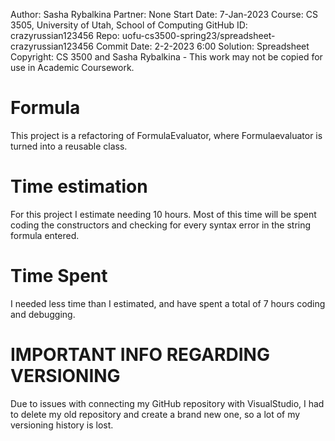 ﻿Author: Sasha Rybalkina 
Partner: None 
Start Date: 7-Jan-2023 
Course: CS 3505, University of Utah, School of Computing 
GitHub ID: crazyrussian123456 
Repo: uofu-cs3500-spring23/spreadsheet-crazyrussian123456 
Commit Date: 2-2-2023 6:00 
Solution: Spreadsheet 
Copyright: CS 3500 and Sasha Rybalkina - This work may not be copied for use in Academic Coursework.
# Formula
This project is a refactoring of FormulaEvaluator, where Formulaevaluator is turned
into a reusable class.
# Time estimation
For this project I estimate needing 10 hours. Most of this time will be spent coding
the constructors and checking for every syntax error in the string formula entered.
# Time Spent
I needed less time than I estimated, and have spent a total of 7 hours coding and
debugging.
# IMPORTANT INFO REGARDING VERSIONING
Due to issues with connecting my GitHub repository with VisualStudio, I had to delete
my old repository and create a brand new one, so a lot of my versioning history is
lost.
